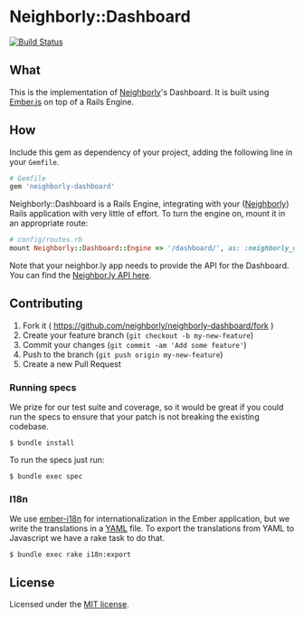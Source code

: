# Neighborly::Dashboard

[![Build Status](https://travis-ci.org/neighborly/neighborly-dashboard.svg?branch=master)](https://travis-ci.org/neighborly/neighborly-dashboard)

## What

This is the implementation of [Neighborly](https://github.com/neighborly/neighborly)'s Dashboard. It is built using [Ember.js](http://emberjs.com) on top of a Rails Engine.

## How

Include this gem as dependency of your project, adding the following line in your `Gemfile`.

```ruby
# Gemfile
gem 'neighborly-dashboard'
```

Neighborly::Dashboard is a Rails Engine, integrating with your ([Neighborly](https://github.com/neighborly/neighborly)) Rails application with very little of effort. To turn the engine on, mount it in an appropriate route:

```ruby
# config/routes.rb
mount Neighborly::Dashboard::Engine => '/dashboard/', as: :neighborly_dashboard
```

Note that your neighbor.ly app needs to provide the API for the Dashboard. You can find the [Neighbor.ly API here](https://github.com/neighborly/neighborly-api).


## Contributing

1. Fork it ( https://github.com/neighborly/neighborly-dashboard/fork )
2. Create your feature branch (`git checkout -b my-new-feature`)
3. Commit your changes (`git commit -am 'Add some feature'`)
4. Push to the branch (`git push origin my-new-feature`)
5. Create a new Pull Request

### Running specs

We prize for our test suite and coverage, so it would be great if you could run the specs to ensure that your patch is not breaking the existing codebase.

```
$ bundle install
```

To run the specs just run:

```
$ bundle exec spec
```

### I18n

We use [ember-i18n](https://github.com/jamesarosen/ember-i18n) for internationalization in the Ember application, but we write the translations in a [YAML](http://en.wikipedia.org/wiki/YAML) file. To export the translations from YAML to Javascript we have a rake task to do that.

```
$ bundle exec rake i18n:export
```

## License

Licensed under the [MIT license](LICENSE.txt).